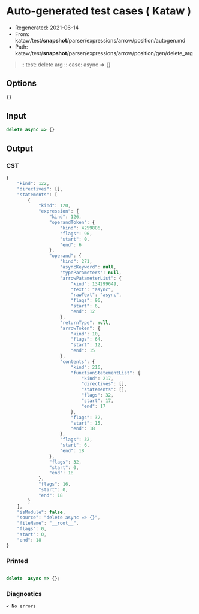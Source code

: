 # Auto-generated test cases ( Kataw )
- Regenerated: 2021-06-14
- From: kataw/test/__snapshot__/parser/expressions/arrow/position/autogen.md
- Path: kataw/test/__snapshot__/parser/expressions/arrow/position/gen/delete_arg
> :: test: delete arg
> :: case: async => {}
## Options

`````js
{}
`````
## Input

`````js
delete async => {}
`````
## Output

### CST

```javascript
{
    "kind": 122,
    "directives": [],
    "statements": [
        {
            "kind": 120,
            "expression": {
                "kind": 126,
                "operandToken": {
                    "kind": 4259886,
                    "flags": 96,
                    "start": 0,
                    "end": 6
                },
                "operand": {
                    "kind": 271,
                    "asyncKeyword": null,
                    "typeParameters": null,
                    "arrowPatameterList": {
                        "kind": 134299649,
                        "text": "async",
                        "rawText": "async",
                        "flags": 96,
                        "start": 6,
                        "end": 12
                    },
                    "returnType": null,
                    "arrowToken": {
                        "kind": 10,
                        "flags": 64,
                        "start": 12,
                        "end": 15
                    },
                    "contents": {
                        "kind": 216,
                        "functionStatementList": {
                            "kind": 217,
                            "directives": [],
                            "statements": [],
                            "flags": 32,
                            "start": 17,
                            "end": 17
                        },
                        "flags": 32,
                        "start": 15,
                        "end": 18
                    },
                    "flags": 32,
                    "start": 6,
                    "end": 18
                },
                "flags": 32,
                "start": 0,
                "end": 18
            },
            "flags": 16,
            "start": 0,
            "end": 18
        }
    ],
    "isModule": false,
    "source": "delete async => {}",
    "fileName": "__root__",
    "flags": 0,
    "start": 0,
    "end": 18
}
```

### Printed

```javascript

delete  async => {};

```

### Diagnostics

```javascript
✔ No errors
```

